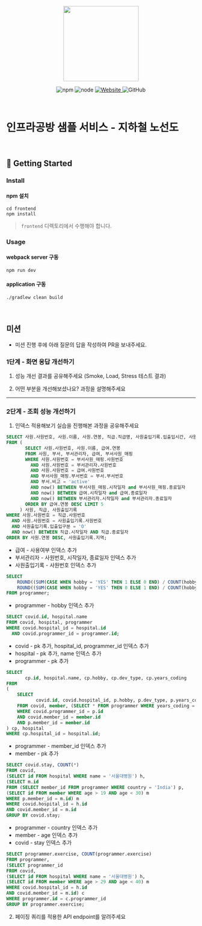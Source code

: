 <p align="center">
    <img width="200px;" src="https://raw.githubusercontent.com/woowacourse/atdd-subway-admin-frontend/master/images/main_logo.png"/>
</p>
<p align="center">
  <img alt="npm" src="https://img.shields.io/badge/npm-%3E%3D%205.5.0-blue">
  <img alt="node" src="https://img.shields.io/badge/node-%3E%3D%209.3.0-blue">
  <a href="https://edu.nextstep.camp/c/R89PYi5H" alt="nextstep atdd">
    <img alt="Website" src="https://img.shields.io/website?url=https%3A%2F%2Fedu.nextstep.camp%2Fc%2FR89PYi5H">
  </a>
  <img alt="GitHub" src="https://img.shields.io/github/license/next-step/atdd-subway-service">
</p>

<br>

# 인프라공방 샘플 서비스 - 지하철 노선도

<br>

## 🚀 Getting Started

### Install
#### npm 설치
```
cd frontend
npm install
```
> `frontend` 디렉토리에서 수행해야 합니다.

### Usage
#### webpack server 구동
```
npm run dev
```
#### application 구동
```
./gradlew clean build
```
<br>

## 미션

* 미션 진행 후에 아래 질문의 답을 작성하여 PR을 보내주세요.

### 1단계 - 화면 응답 개선하기
1. 성능 개선 결과를 공유해주세요 (Smoke, Load, Stress 테스트 결과)

2. 어떤 부분을 개선해보셨나요? 과정을 설명해주세요

---

### 2단계 - 조회 성능 개선하기
1. 인덱스 적용해보기 실습을 진행해본 과정을 공유해주세요

```sql
SELECT 사원.사원번호, 사원.이름, 사원.연봉, 직급.직급명, 사원출입기록.입출입시간, 사원출입기록.지역, 사원출입기록.입출입구분
FROM (
       SELECT 사원.사원번호, 사원.이름, 급여.연봉
       FROM 사원, 부서, 부서관리자, 급여, 부서사원_매핑
       WHERE 사원.사원번호 = 부서사원_매핑.사원번호
         AND 사원.사원번호 = 부서관리자.사원번호
         AND 사원.사원번호 = 급여.사원번호
         AND 부서사원_매핑.부서번호 = 부서.부서번호
         AND 부서.비고 = 'active'
         AND now() BETWEEN 부서사원_매핑.시작일자 and 부서사원_매핑.종료일자
         AND now() BETWEEN 급여.시작일자 and 급여.종료일자
         AND now() BETWEEN 부서관리자.시작일자 and 부서관리자.종료일자
       ORDER BY 급여.연봉 DESC LIMIT 5
     ) 사원, 직급, 사원출입기록
WHERE 사원.사원번호 = 직급.사원번호
  AND 사원.사원번호 = 사원출입기록.사원번호
  AND 사원출입기록.입출입구분 = 'O'
  AND now() BETWEEN 직급.시작일자 AND 직급.종료일자
ORDER BY 사원.연봉 DESC, 사원출입기록.지역;
```
* 급여 - 사용여부 인덱스 추가
* 부서관리자 - 사원번호, 시작일자, 종료일자 인덱스 추가
* 사원출입기록 - 사원번호 인덱스 추가

```sql
SELECT
    ROUND((SUM(CASE WHEN hobby = 'YES' THEN 1 ELSE 0 END) / COUNT(hobby) * 100), 1) AS Yes,
    ROUND((SUM(CASE WHEN hobby = 'YES' THEN 0 ELSE 1 END) / COUNT(hobby) * 100), 1) AS No
FROM programmer;
```
* programmer - hobby 인덱스 추가

```sql
SELECT covid.id, hospital.name 
FROM covid, hospital, programmer
WHERE covid.hospital_id = hospital.id
  AND covid.programmer_id = programmer.id;
```

* covid - pk 추가, hospital_id, programmer_id 인덱스 추가
* hospital - pk 추가, name 인덱스 추가
* programmer - pk 추가

```sql
SELECT 
       cp.id, hospital.name, cp.hobby, cp.dev_type, cp.years_coding 
FROM 
(
    SELECT 
           covid.id, covid.hospital_id, p.hobby, p.dev_type, p.years_coding
    FROM covid, member, (SELECT * FROM programmer WHERE years_coding = '0-2 years' OR  programmer.student != 'No') p
    WHERE covid.programmer_id = p.id
    AND covid.member_id = member.id
    AND p.member_id = member.id
) cp, hospital
WHERE cp.hospital_id = hospital.id;
```

* programmer - member_id 인덱스 추가
* member - pk 추가

```sql
SELECT covid.stay, COUNT(*)
FROM covid,
(SELECT id FROM hospital WHERE name = '서울대병원') h,
(SELECT m.id 
FROM (SELECT member_id FROM programmer WHERE country = 'India') p,
(SELECT id FROM member WHERE age > 19 AND age < 30) m
WHERE p.member_id = m.id) m
WHERE covid.hospital_id = h.id
AND covid.member_id = m.id
GROUP BY covid.stay;
```

* programmer - country 인덱스 추가
* member - age 인덱스 추가
* covid - stay 인덱스 추가

```sql
SELECT programmer.exercise, COUNT(programmer.exercise) 
FROM programmer,
(SELECT programmer_id
FROM covid,
(SELECT id FROM hospital WHERE name = '서울대병원') h,
(SELECT id FROM member WHERE age > 29 AND age < 40) m
WHERE covid.hospital_id = h.id
AND covid.member_id = m.id) c
WHERE programmer.id = c.programmer_id
GROUP BY programmer.exercise;
```

2. 페이징 쿼리를 적용한 API endpoint를 알려주세요

